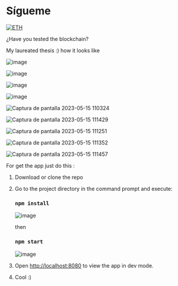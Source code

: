 # Sígueme

[![ETH](https://cdn3.emoji.gg/emojis/5819-eth.png)](https://emoji.gg/emoji/5819-eth)

¿Have you tested the blockchain?

My laureated thesis :) how it looks like

![image](https://user-images.githubusercontent.com/44687875/211940559-115f1ea2-d0b1-449b-92fb-f79aa7332083.png)

![image](https://user-images.githubusercontent.com/44687875/211940637-39be0d84-728a-41a7-a6ba-160f08b01bab.png)

![image](https://user-images.githubusercontent.com/44687875/211940756-ac7aef35-51bc-4a59-97b3-d6914bee7c0f.png)

![image](https://user-images.githubusercontent.com/44687875/211940820-8914bfcc-85eb-4bc0-ba29-16df5456cac3.png)

![Captura de pantalla 2023-05-15 110324](https://github.com/E5tebandido/Sigueme/assets/44687875/a6fc8dbd-72ea-4010-86f7-d07b1378068b)

![Captura de pantalla 2023-05-15 111429](https://github.com/E5tebandido/Sigueme/assets/44687875/e14459d1-6302-4ab5-9b03-dfc5f86d5712)

![Captura de pantalla 2023-05-15 111251](https://github.com/E5tebandido/Sigueme/assets/44687875/b3603244-165a-4fe1-8ded-c222eaa8ae92)

![Captura de pantalla 2023-05-15 111352](https://github.com/E5tebandido/Sigueme/assets/44687875/172aaf17-2778-4c0e-be68-d14b05d67dbd)

![Captura de pantalla 2023-05-15 111457](https://github.com/E5tebandido/Sigueme/assets/44687875/b5ea6565-ad68-4c2e-a86d-900527d485b9)

For get the app just do this :

1. Download or clone the repo

2. Go to the project directory in the command prompt and execute:

   ### `npm install`
   
   ![image](https://user-images.githubusercontent.com/44687875/211941711-d053535f-cc6f-4b13-8795-ff248655bb19.png)

   then

   ### `npm start`
   
   ![image](https://user-images.githubusercontent.com/44687875/211941585-019643c8-2851-458c-8197-def45a54605e.png)   

3. Open [http://localhost:8080](http://localhost:8080) to view the app in dev mode.

4. Cool :)

